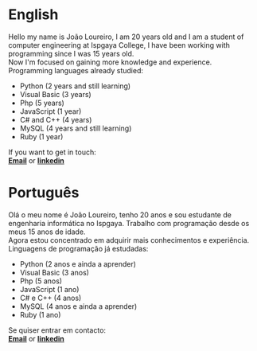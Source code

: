 <h1>English</h1>
<p>Hello my name is João Loureiro, I am 20 years old and I am a student of computer engineering at Ispgaya College, I have been working with programming since I was 15 years old.<br>
Now I'm focused on gaining more knowledge and experience.<br>
Programming languages already studied:</p>

- Python (2 years and still learning)
- Visual Basic (3 years)
- Php (5 years)
- JavaScript (1 year)
- C# and C++ (4 years)
- MySQL (4 years and still learning)
- Ruby (1 year)

If you want to get in touch:<br>
<a href="mailto:webmaster@example.com"><b>Email</b></a> or <a href="mailto:webmaster@example.com"><b>linkedin</b></a>

<h1>Português</h1>
<p>Olá o meu nome é João Loureiro, tenho 20 anos e sou estudante de engenharia informática no Ispgaya. Trabalho com programação desde os meus 15 anos de idade.<br>
Agora estou concentrado em adquirir mais conhecimentos e experiência.<br>
Linguagens de programação já estudadas:</p>

- Python (2 anos e ainda a aprender)
- Visual Basic (3 anos)
- Php (5 anos)
- JavaScript (1 ano)
- C# e C++ (4 anos)
- MySQL (4 anos e ainda a aprender)
- Ruby (1 ano)

Se quiser entrar em contacto:<br>
<a href="mailto:webmaster@example.com"><b>Email</b></a> or <a href="mailto:webmaster@example.com"><b>linkedin</b></a>
